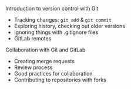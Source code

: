 Introduction to version control with Git
* Tracking changes: `git add` & `git commit`
* Exploring history, checking out older versions
* Ignoring things with .gitignore files
* GitLab remotes

Collaboration with Git and GitLab
* Creating merge requests
* Review process
* Good practices for collaboration
* Contributing to repositories with forks
